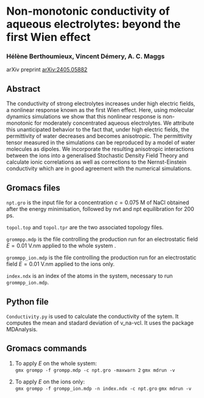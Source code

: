 # Non-monotonic conductivity of aqueous electrolytes: beyond the first Wien effect
### Hélène Berthoumieux, Vincent Démery, A. C. Maggs
arXiv preprint [arXiv:2405.05882](https://arxiv.org/abs/2405.05882)

## Abstract 
The conductivity of strong electrolytes increases under high electric fields, a nonlinear response known as the first Wien effect. Here, using molecular dynamics simulations we show that this nonlinear response is non-monotonic for moderately concentrated aqueous electrolytes. We attribute this unanticipated behavior to the fact that, under high electric fields, the permittivity of water decreases and becomes anisotropic. The permittivity tensor measured in the simulations can be reproduced by a model of water molecules as dipoles. We incorporate the resulting anisotropic interactions between the ions into a generalised Stochastic Density Field Theory and calculate ionic correlations as well as corrections to the Nernst-Einstein conductivity which are in good agreement with the numerical simulations.

## Gromacs files
`npt.gro` is the input file for a concentration $c=0.075$ M of NaCl obtained after the energy minimisation, followed by  nvt and npt equilibration for 200 ps.

`topol.top` and `topol.tpr` are the two associated topology files.

`grommpp.mdp` is the file controlling the production run for an electrostatic field $E=0.01$ V.nm applied to the whole system .

`grommpp_ion.mdp` is the file controlling the production run for an electrostatic field $E=0.01$ V.nm applied to the ions only.

`index.ndx` is an index of the atoms in the system, necessary to run `grommpp_ion.mdp`.


## Python file
`Conductivity.py` is used to calculate the conductivity of the sytem. It computes the mean and stadard deviation of v_na-vcl.
It uses the package MDAnalysis.

## Gromacs commands
1. To apply $E$ on the whole system:  
`gmx grompp -f grompp.mdp -c npt.gro -maxwarn 2`
`gmx mdrun -v`
  
2. To apply $E$ on the ions only:   
`gmx grompp -f grompp_ion.mdp -n index.ndx -c npt.gro`
`gmx mdrun -v`
 
